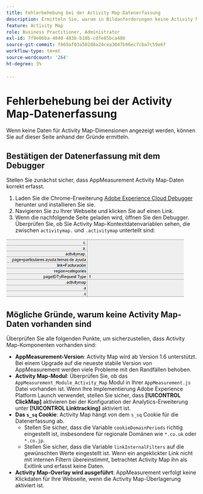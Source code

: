 ```yaml
---
title: Fehlerbehebung bei der Activity Map-Datenerfassung
description: Ermitteln Sie, warum in Bildanforderungen keine Activity Map-Daten angezeigt werden.
feature: Activity Map
role: Business Practitioner, Administrator
exl-id: 7f9e06ba-4040-483b-b18b-cdfe85bca486
source-git-commit: f669af03a502d8a24cea3047b96ec7cba7c59e6f
workflow-type: tm+mt
source-wordcount: '264'
ht-degree: 3%

---
```


# Fehlerbehebung bei der Activity Map-Datenerfassung

Wenn keine Daten für Activity Map-Dimensionen angezeigt werden, können Sie auf dieser Seite anhand der Gründe ermitteln.

## Bestätigen der Datenerfassung mit dem Debugger

Stellen Sie zunächst sicher, dass AppMeasurement Activity Map-Daten korrekt erfasst.

1. Laden Sie die Chrome-Erweiterung [Adobe Experience Cloud Debugger ](https://docs.adobe.com/content/help/de-DE/experience-cloud/user-guides/home.translate.html) herunter und installieren Sie sie.
2. Navigieren Sie zu Ihrer Webseite und klicken Sie auf einen Link.
3. Wenn die nachfolgende Seite geladen wird, öffnen Sie den Debugger. Überprüfen Sie, ob Sie Activity Map-Kontextdatenvariablen sehen, die zwischen `activitymap.` und `.activitymap` unterteilt sind:

![Debugger-Daten](assets/debugger.png)

## Mögliche Gründe, warum keine Activity Map-Daten vorhanden sind

Überprüfen Sie alle folgenden Punkte, um sicherzustellen, dass Activity Map-Komponenten vorhanden sind:

* **AppMeasurement-Version**: Activity Map wird ab Version 1.6 unterstützt. Bei einem Upgrade auf die neueste stabile Version von AppMeasurement werden viele Probleme mit den Randfällen behoben.
* **Activity Map-Modul**: Überprüfen Sie, ob das  `AppMeasurement_Module_Activity_Map` Modul in Ihrer  `AppMeasurement.js` Datei vorhanden ist. Wenn Ihre Implementierung Adobe Experience Platform Launch verwendet, stellen Sie sicher, dass **[!UICONTROL ClickMap]** aktivieren bei der Konfiguration der Analytics-Erweiterung unter **[!UICONTROL Linktracking]** aktiviert ist.
* **Das  `s_sq` Cookie**: Activity Map hängt von dem  `s_sq` Cookie für die Datenerfassung ab.
   * Stellen Sie sicher, dass die Variable `cookieDomainPeriods` richtig eingestellt ist, insbesondere für regionale Domänen wie `*.co.uk` oder `*.co.jp`.
   * Stellen Sie sicher, dass die Variable `linkInternalFilters` auf die gewünschten Werte eingestellt ist. Wenn ein angeklickter Link nicht mit internen Filtern übereinstimmt, betrachtet Activity Map ihn als Exitlink und erfasst keine Daten.
* **Activity Map-Overlay wird ausgeführt**: AppMeasurement verfolgt keine Klickdaten für Ihre Webseite, wenn die Activity Map-Überlagerung aktiviert ist.
